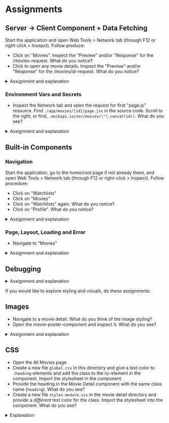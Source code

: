 # Assignments

## Server -> Client Component + Data Fetching
Start the application and open Web Tools > Network tab (through F12 or right-click > Insepct). Follow produce:
- Click on "Movies". Inspect the "Preview" and/or "Response" for the /movies-request. What do you notice?
- Click to open any movie details. Inspect the "Preview" and/or "Response" for the /movies/id-request. What do you notice?

<details>
    <summary>Assignment and explanation</summary>
Assignment: Open the file <code>movies/[id]/page.jsx</code> and convert it into a Client Component. What do you notice?

Server Components will be pre-rendered in build time and results in a "full HTML page". When we convert it into a Client Component, the component will be rendered in the browser and will act as a React Component (with re-rendering behavior demonstrated here) and allow you to use "hooks" and other "React features".

Be aware that async/await is not supported in Client Components (you will se an error in the Console), although it practically works in this case. To solve this, we would need to split the data fetching and rendering in two different (type of) components.

Also note that the MoviePoster-component is now a Client Component, even though it is not marked as such through the "use client"-directive. This is because it is imported into and is a child of a Client Component.
</details>

### Environment Vars and Secrets
- Inspect the Network tab and open the request for first "page.js" resource. Find `./app/movies/[id]/page.jsx` in the source code. Scroll to the right, or find, `.mockapi.io/sec/movies/\").concat(id))`. What do you see?

<details>
    <summary>Assignment and explanation</summary>
    Assignment: Remove the "use client"-directive and redo the procedure. What do you see?
    
Environment variables, like API keys or other secrets, are by default available to Server Components are are evaluated at the server and not transported to the browser. Client Components will have access to environment variables with the NEXT_PUBLIC-prefix. To avoid keys and secrets being shared to the client, always make sure to not include the prefix if the client does not need it, and use the key on the server instead.

Optional: you can remove the NEXT_PUBLIC-prefic from the environment variable if you want (and is recommended), but the Server Component will have no need to transport the env var to the browser.
</details>

## Built-in Components

### Navigation
Start the application, go to the home/root page if not already there, and open Web Tools > Network tab (through F12 or right-click > Inspect). Follow procedure:
- Click on "Watchlists"
- Click on "Movies"
- Click on "Watchlists" again. What do you notice?
- Click on "Profile". What do you notice?

<details>
    <summary>Assignment and explanation</summary>
    Assignment: Change the "Profile" link to use the <code>Link</code>-component, refresh the page if not already automatically refreshed, and redo the procedure. You should notice that all pages only cause a network request once and no full page reload is performed.

We see that routes rendered through the built-in <code>Link</code>-component generates network requests only once, and is later cached.

The "Profile" page will cause a full page reload because it is not using the build-in navigation element.
</details>

### Page, Layout, Loading and Error
- Navigate to "Movies"

<details>
    <summary>Assignment and explanation</summary>
    Assignment: Create a new component Loading in the "all movies" directory, and return a text (f.ex. "Loading...").
    Import the Loading-component and wrap the rendering logic of the "all movies"-component in a React.Suspense-component, providing <cpde>Loading</code> component as a prop "fallback".

Refresh the page a few times. What do you see?

When we use the React.Suspense with a fallback, the loading-component will be shown while a network request is pending. It is recommended to use the file name conventions, and especially on Route Segments.

Bonus assignment: Redo the procedure to handle *unexpected runtime errors*. "Mess up" the API-url or similar to cause an error.
</details>

## Debugging
<details>
    <summary>Assignment and explanation</summary>
    Assignment: Attach a debugger for Server Components in your preferred way from Next Documentation > Configuring > Debugging

Server components and "console logs" will not be displayed in the browser - breakpoints and logging for Server Components needs to be done through attachine a debugger.

Client Components can be debugged in the web browser's DevTools -> Sources/Debugger tab, as one might be used to from "classic" React.
</details>

If you would like to explore styling and visuals, do these assignments:

## Images
- Navigate to a movie detail. What do you think of the image styling?
- Open the movie-poster-component and inspect it. What do you see?

<details>
    <summary>Assignment and explanation</summary>
    Assignment: Replace the native <code>img</code>-element with the <code>Image</code>`-component from <code>next/image</code>. What do you notice when you refresh the page?

Supply values to the <code>width</code> and <code>height</code> props for the component as you see fit. What do you see?

Since Next does not have access to remote images, we need to specify the width and height manually (this is automatic for local images). The reason why it is necessary to specify these values is to prevent a "layout shift" (umbrella term). Note that remote image sources must be "allow-listed" in `next.config.js` file.
</details>

## CSS
- Open the All Movies page
- Create a new file `global.css` in this directory and give a text color to `.heading`-elements and add the class to the `h2`-element in the component. Import the stylesheet in the component.
- Provide the heading in the Movie Detail component with the same class name (`heading`). What do you see?
- Create a new file `styles.module.css` in the movie detail directory and provide a *different* text color for the class. Import the stylesheet into the component. What do you see?

<details>
    <summary>Explanation</summary>

Global styles apply to every route from where the stylesheet is imported, and should result in the same heading colors for All Movies and Movie Details pages.

"Traditionally", we would expect that rules defined for an class name will override rules provided for a "sub"-class-name (which one takes precedence can depend on the order top-to-bottom).

Next.js will scope the styles for the component through generating unique class names to avoid "same-name-collisions".
</details>